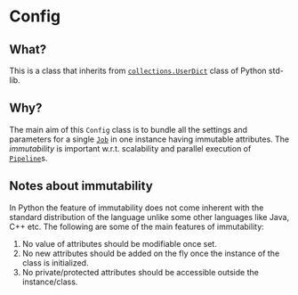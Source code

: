 # Config

## What?

This is a class that inherits from [`collections.UserDict`](https://docs.python.org/3/library/collections.html#collections.UserDict)
class of Python std-lib.

## Why?

The main aim of this `Config` class is to bundle all the settings and parameters for a single [`Job`](./pipeline/readme.md#Job)
in one instance having immutable attributes. The _immutability_ is important w.r.t. scalability and parallel execution
of [`Pipeline`](./pipeline/readme.md#Pipeline)s.

## Notes about immutability

In Python the feature of immutability does not come inherent with the standard distribution of the language unlike some
other languages like Java, C++ etc. The following are some of the main features of immutability:
1. No value of attributes should be modifiable once set.
2. No new attributes should be added on the fly once the instance of the class is initialized.
3. No private/protected attributes should be accessible outside the instance/class.
